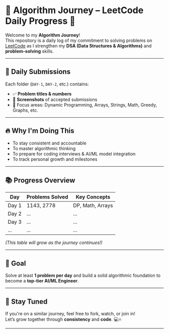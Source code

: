 # 🧠 Algorithm Journey – LeetCode Daily Progress 🚀

Welcome to my **Algorithm Journey**!  
This repository is a daily log of my commitment to solving problems on [LeetCode](https://leetcode.com/) as I strengthen my **DSA (Data Structures & Algorithms)** and **problem-solving** skills.

---

## 📅 Daily Submissions

Each folder (`DAY-1`, `DAY-2`, etc.) contains:
- ✅ **Problem titles & numbers**
- 📸 **Screenshots** of accepted submissions
- 🧩 Focus areas: Dynamic Programming, Arrays, Strings, Math, Greedy, Graphs, etc.

---

## 🔥 Why I'm Doing This

- To stay consistent and accountable  
- To master algorithmic thinking  
- To prepare for coding interviews & AI/ML model integration  
- To track personal growth and milestones  

---

## 📚 Progress Overview

| Day   | Problems Solved | Key Concepts           |
|--------|------------------|--------------------------|
| Day 1 | 1143, 2778        | DP, Math, Arrays         |
| Day 2 | ...              | ...                      |
| Day 3 | ...              | ...                      |
| ...   | ...              | ...                      |

_(This table will grow as the journey continues!)_

---

## 🏁 Goal

Solve at least **1 problem per day** and build a solid algorithmic foundation to become a **top-tier AI/ML Engineer**.

---

## 🌟 Stay Tuned

If you're on a similar journey, feel free to fork, watch, or join in!  
Let’s grow together through **consistency** and **code**. 💻🔥

---
